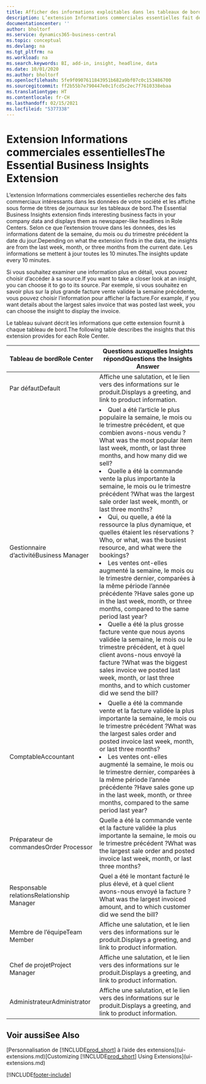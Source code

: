 ```yaml
---
title: Afficher des informations exploitables dans les tableaux de bord | Microsoft Docs
description: L’extension Informations commerciales essentielles fait défiler une série d’informations commerciales sur les tableaux de bord.
documentationcenter: ''
author: bholtorf
ms.service: dynamics365-business-central
ms.topic: conceptual
ms.devlang: na
ms.tgt_pltfrm: na
ms.workload: na
ms.search.keywords: BI, add-in, insight, headline, data
ms.date: 10/01/2020
ms.author: bholtorf
ms.openlocfilehash: 5fe9f0907611843951b682a9bf07c0c153486700
ms.sourcegitcommit: ff2b55b7e790447e0c1fcd5c2ec7f7610338ebaa
ms.translationtype: HT
ms.contentlocale: fr-CH
ms.lasthandoff: 02/15/2021
ms.locfileid: "5377338"
---
```

# <a name="the-essential-business-insights-extension"></a><span data-ttu-id="e54a8-103">Extension Informations commerciales essentielles</span><span class="sxs-lookup"><span data-stu-id="e54a8-103">The Essential Business Insights Extension</span></span>
<span data-ttu-id="e54a8-104">L’extension Informations commerciales essentielles recherche des faits commerciaux intéressants dans les données de votre société et les affiche sous forme de titres de journaux sur les tableaux de bord.</span><span class="sxs-lookup"><span data-stu-id="e54a8-104">The Essential Business Insights extension finds interesting business facts in your company data and displays them as newspaper-like headlines in Role Centers.</span></span> <span data-ttu-id="e54a8-105">Selon ce que l’extension trouve dans les données, des les informations datent de la semaine, du mois ou du trimestre précédent la date du jour.</span><span class="sxs-lookup"><span data-stu-id="e54a8-105">Depending on what the extension finds in the data, the insights are from the last week, month, or three months from the current date.</span></span> <span data-ttu-id="e54a8-106">Les informations se mettent à jour toutes les 10 minutes.</span><span class="sxs-lookup"><span data-stu-id="e54a8-106">The insights update every 10 minutes.</span></span>  

<span data-ttu-id="e54a8-107">Si vous souhaitez examiner une information plus en détail, vous pouvez choisir d’accéder à sa source.</span><span class="sxs-lookup"><span data-stu-id="e54a8-107">If you want to take a closer look at an insight, you can choose it to go to its source.</span></span> <span data-ttu-id="e54a8-108">Par exemple, si vous souhaitez en savoir plus sur la plus grande facture vente validée la semaine précédente, vous pouvez choisir l’information pour afficher la facture.</span><span class="sxs-lookup"><span data-stu-id="e54a8-108">For example, if you want details about the largest sales invoice that was posted last week, you can choose the insight to display the invoice.</span></span>

<span data-ttu-id="e54a8-109">Le tableau suivant décrit les informations que cette extension fournit à chaque tableau de bord.</span><span class="sxs-lookup"><span data-stu-id="e54a8-109">The following table describes the insights that this extension provides for each Role Center.</span></span>

|<span data-ttu-id="e54a8-110">Tableau de bord</span><span class="sxs-lookup"><span data-stu-id="e54a8-110">Role Center</span></span>|<span data-ttu-id="e54a8-111">Questions auxquelles Insights répond</span><span class="sxs-lookup"><span data-stu-id="e54a8-111">Questions the Insights Answer</span></span>|
|----|-----|
|<span data-ttu-id="e54a8-112">Par défaut</span><span class="sxs-lookup"><span data-stu-id="e54a8-112">Default</span></span>|<span data-ttu-id="e54a8-113">Affiche une salutation, et le lien vers des informations sur le produit.</span><span class="sxs-lookup"><span data-stu-id="e54a8-113">Displays a greeting, and link to product information.</span></span>|
|<span data-ttu-id="e54a8-114">Gestionnaire d’activité</span><span class="sxs-lookup"><span data-stu-id="e54a8-114">Business Manager</span></span>|<li> <span data-ttu-id="e54a8-115">Quel a été l’article le plus populaire la semaine, le mois ou le trimestre précédent, et que combien avons-nous vendu ?</span><span class="sxs-lookup"><span data-stu-id="e54a8-115">What was the most popular item last week, month, or last three months, and how many did we sell?</span></span><br><li> <span data-ttu-id="e54a8-116">Quelle a été la commande vente la plus importante la semaine, le mois ou le trimestre précédent ?</span><span class="sxs-lookup"><span data-stu-id="e54a8-116">What was the largest sale order last week, month, or last three months?</span></span><br><li> <span data-ttu-id="e54a8-117">Qui, ou quelle, a été la ressource la plus dynamique, et quelles étaient les réservations ?</span><span class="sxs-lookup"><span data-stu-id="e54a8-117">Who, or what, was the busiest resource, and what were the bookings?</span></span><br><li> <span data-ttu-id="e54a8-118">Les ventes ont-elles augmenté la semaine, le mois ou le trimestre dernier, comparées à la même période l’année précédente ?</span><span class="sxs-lookup"><span data-stu-id="e54a8-118">Have sales gone up in the last week, month, or three months, compared to the same period last year?</span></span><br><li> <span data-ttu-id="e54a8-119">Quelle a été la plus grosse facture vente que nous ayons validée la semaine, le mois ou le trimestre précédent, et à quel client avons-nous envoyé la facture ?</span><span class="sxs-lookup"><span data-stu-id="e54a8-119">What was the biggest sales invoice we posted last week, month, or last three months, and to which customer did we send the bill?</span></span></li> |
|<span data-ttu-id="e54a8-120">Comptable</span><span class="sxs-lookup"><span data-stu-id="e54a8-120">Accountant</span></span>|<li> <span data-ttu-id="e54a8-121">Quelle a été la commande vente et la facture validée la plus importante la semaine, le mois ou le trimestre précédent ?</span><span class="sxs-lookup"><span data-stu-id="e54a8-121">What was the largest sales order and posted invoice last week, month, or last three months?</span></span><br><li> <span data-ttu-id="e54a8-122">Les ventes ont-elles augmenté la semaine, le mois ou le trimestre dernier, comparées à la même période l’année précédente ?</span><span class="sxs-lookup"><span data-stu-id="e54a8-122">Have sales gone up in the last week, month, or three months, compared to the same period last year?</span></span> |
|<span data-ttu-id="e54a8-123">Préparateur de commandes</span><span class="sxs-lookup"><span data-stu-id="e54a8-123">Order Processor</span></span>| <span data-ttu-id="e54a8-124">Quelle a été la commande vente et la facture validée la plus importante la semaine, le mois ou le trimestre précédent ?</span><span class="sxs-lookup"><span data-stu-id="e54a8-124">What was the largest sale order and posted invoice last week, month, or last three months?</span></span>|
|<span data-ttu-id="e54a8-125">Responsable relations</span><span class="sxs-lookup"><span data-stu-id="e54a8-125">Relationship Manager</span></span>| <span data-ttu-id="e54a8-126">Quel a été le montant facturé le plus élevé, et à quel client avons-nous envoyé la facture ?</span><span class="sxs-lookup"><span data-stu-id="e54a8-126">What was the largest invoiced amount, and to which customer did we send the bill?</span></span>|
|<span data-ttu-id="e54a8-127">Membre de l’équipe</span><span class="sxs-lookup"><span data-stu-id="e54a8-127">Team Member</span></span>| <span data-ttu-id="e54a8-128">Affiche une salutation, et le lien vers des informations sur le produit.</span><span class="sxs-lookup"><span data-stu-id="e54a8-128">Displays a greeting, and link to product information.</span></span>|
|<span data-ttu-id="e54a8-129">Chef de projet</span><span class="sxs-lookup"><span data-stu-id="e54a8-129">Project Manager</span></span>| <span data-ttu-id="e54a8-130">Affiche une salutation, et le lien vers des informations sur le produit.</span><span class="sxs-lookup"><span data-stu-id="e54a8-130">Displays a greeting, and link to product information.</span></span>|
|<span data-ttu-id="e54a8-131">Administrateur</span><span class="sxs-lookup"><span data-stu-id="e54a8-131">Administrator</span></span>| <span data-ttu-id="e54a8-132">Affiche une salutation, et le lien vers des informations sur le produit.</span><span class="sxs-lookup"><span data-stu-id="e54a8-132">Displays a greeting, and link to product information.</span></span>|

## <a name="see-also"></a><span data-ttu-id="e54a8-133">Voir aussi</span><span class="sxs-lookup"><span data-stu-id="e54a8-133">See Also</span></span>
<span data-ttu-id="e54a8-134">[Personnalisation de [!INCLUDE[prod_short](includes/prod_short.md)] à l’aide des extensions](ui-extensions.md)</span><span class="sxs-lookup"><span data-stu-id="e54a8-134">[Customizing [!INCLUDE[prod_short](includes/prod_short.md)] Using Extensions](ui-extensions.md)</span></span>


[!INCLUDE[footer-include](includes/footer-banner.md)]